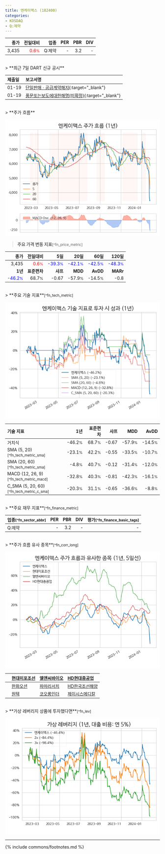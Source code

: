 ```yaml
---
title: 엔케이맥스 (182400)
categories:
- KOSDAQ
- Q:제약
---
```

| **종가** | **전일대비** | **업종** | **PER** | **PBR** | **DIV** |
| -------: | -----------: | -------: | ------: | ------: | ------: |
| 3,435 | <span style="color: red">0.6<small>%</small></span> | Q:제약 | - | 3.2 | - |

<!-- more -->

<br>
> **최근 7일 DART 신규 공시**<a id="dart"></a>


| **제출일** | **보고서명** |
| :--------- | :----------- |
| 01-19 | [단일판매ㆍ공급계약해지](https://dart.fss.or.kr/dsaf001/main.do?rcpNo=20240119900559){:target="_blank"} |
| 01-19 | [풍문또는보도에대한해명(미확정)](https://dart.fss.or.kr/dsaf001/main.do?rcpNo=20240119900507){:target="_blank"} |

<br>
> **주가 흐름**<a id="price"></a>

![182400](/stock/images/182400.png)

> **주요 가격 변동 지표**<small>[^fn_price_metric]</small>

| **종가** | **전일대비** | **5일** | **20일** | **60일** | **120일** |
| -------: | -----------: | ------: | -------: | -------: | --------: |
| 3,435 | <span style="color: red">0.6<small>%</small></span> | <span style="color: blue">-39.3<small>%</small></span> | <span style="color: blue">-42.1<small>%</small></span> | <span style="color: blue">-42.5<small>%</small></span> | <span style="color: blue">-48.3<small>%</small></span> |
| **1년** | **표준편차** | **샤프** | **MDD** | **AvDD** | **MARr** |
| <span style="color: blue">-46.2<small>%</small></span> | 68.7<small>%</small> | -0.67 | -57.9<small>%</small> | -14.5<small>%</small> | -0.8 |

<br>
> **주요 기술 지표**<small>[^fn_tech_metric]</small>


![182400](/stock/images/182400_tech.png)

| **기술 지표** | **1년** | **표준편차** | **샤프** | **MDD** | **AvDD** |
| :------------ | ------: | -----------: | -------: | ------: | -------: |
| 거치식 | -46.2<small>%</small> | 68.7<small>%</small> | -0.67 | -57.9<small>%</small> | -14.5<small>%</small> |
| SMA (5, 20)<small>[^fn_tech_metric_sma]</small> | -23.1<small>%</small> | 42.2<small>%</small> | -0.55 | -33.5<small>%</small> | -10.7<small>%</small> |
| SMA (20, 60)<small>[^fn_tech_metric_sma]</small> | -4.8<small>%</small> | 40.7<small>%</small> | -0.12 | -31.4<small>%</small> | -12.0<small>%</small> |
| MACD (12, 26, 9)<small>[^fn_tech_metric_macd]</small> | -32.8<small>%</small> | 40.3<small>%</small> | -0.81 | -42.3<small>%</small> | -16.1<small>%</small> |
| C_SMA (5, 20, 60)<small>[^fn_tech_metric_c_sma]</small> | -20.3<small>%</small> | 31.1<small>%</small> | -0.65 | -36.6<small>%</small> | -8.8<small>%</small> |

<br>
> **주요 재무 지표**<small>[^fn_finance_metric]</small>

| **업종**<small>[^fn_sector_abbr]</small> | **PER** | **PBR** | **DIV** | **평가**<small>[^fn_finance_basic_tags]</small> |
| :--------------------------------------- | ------: | ------: | ------: | ----------------------------------------------: |
| Q:제약 | - | 3.2 | - | - |

<br>
> **주가 흐름 유사 종목**<a id="corr"></a><small>[^fn_corr_long]</small>

![182400](/stock/images/182400_corr.png)

|    | [현대미포조선](/010620/) | [엘앤씨바이오](/290650/) | [HD현대중공업](/329180/) |
| :- | :------------------------------------- | :------------------------------------- | :--------------------------------------|
|    | [한화오션](/042660/) | [파마리서치](/214450/) | [HD한국조선해양](/009540/) |
|    | [원텍](/336570/) | [코오롱인더](/120110/) | [제이시스메디칼](/287410/) |

<br>
> **가상 레버리지 상품에 투자했다면**<a id="2x"></a><small>[^fn_lev]</small>

![182400](/stock/images/182400_2x.png)

---
{% include commons/footnotes.md %}